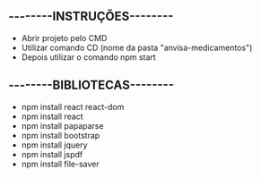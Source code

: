 ## --------INSTRUÇÕES-------- ##
+ Abrir projeto pelo CMD
+ Utilizar comando CD (nome da pasta "anvisa-medicamentos")
+ Depois utilizar o comando npm start

## --------BIBLIOTECAS-------- ##
+ npm install react react-dom
+ npm install react
+ npm install papaparse
+ npm install bootstrap
+ npm install jquery
+ npm install jspdf
+ npm install file-saver
